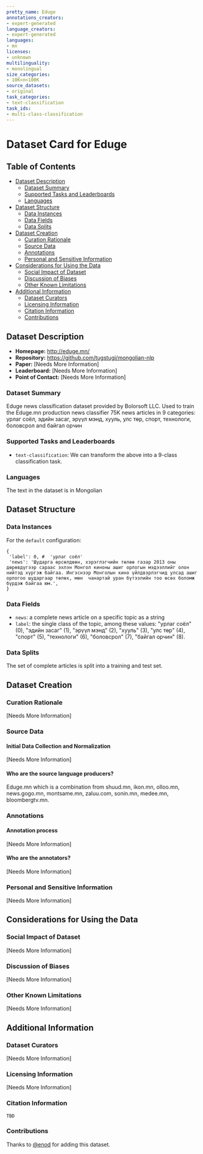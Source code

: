 ```yaml
---
pretty_name: Eduge
annotations_creators:
- expert-generated
language_creators:
- expert-generated
languages:
- mn
licenses:
- unknown
multilinguality:
- monolingual
size_categories:
- 10K<n<100K
source_datasets:
- original
task_categories:
- text-classification
task_ids:
- multi-class-classification
---
```



# Dataset Card for Eduge

## Table of Contents
- [Dataset Description](#dataset-description)
  - [Dataset Summary](#dataset-summary)
  - [Supported Tasks and Leaderboards](#supported-tasks-and-leaderboards)
  - [Languages](#languages)
- [Dataset Structure](#dataset-structure)
  - [Data Instances](#data-instances)
  - [Data Fields](#data-fields)
  - [Data Splits](#data-splits)
- [Dataset Creation](#dataset-creation)
  - [Curation Rationale](#curation-rationale)
  - [Source Data](#source-data)
  - [Annotations](#annotations)
  - [Personal and Sensitive Information](#personal-and-sensitive-information)
- [Considerations for Using the Data](#considerations-for-using-the-data)
  - [Social Impact of Dataset](#social-impact-of-dataset)
  - [Discussion of Biases](#discussion-of-biases)
  - [Other Known Limitations](#other-known-limitations)
- [Additional Information](#additional-information)
  - [Dataset Curators](#dataset-curators)
  - [Licensing Information](#licensing-information)
  - [Citation Information](#citation-information)
  - [Contributions](#contributions)

## Dataset Description

- **Homepage:** http://eduge.mn/
- **Repository:** https://github.com/tugstugi/mongolian-nlp
- **Paper:** [Needs More Information]
- **Leaderboard:** [Needs More Information]
- **Point of Contact:** [Needs More Information]

### Dataset Summary

Eduge news classification dataset provided by Bolorsoft LLC. Used to train the Eduge.mn production news classifier
75K news articles in 9 categories: урлаг соёл, эдийн засаг, эрүүл мэнд, хууль, улс төр, спорт, технологи, боловсрол and байгал орчин

### Supported Tasks and Leaderboards

- `text-classification`: We can transform the above into a 9-class classification task.

### Languages

The text in the dataset is in Mongolian

## Dataset Structure

### Data Instances

For the `default` configuration:
```
{
 'label': 0, #  'урлаг соёл'
 'news': 'Шударга өрсөлдөөн, хэрэглэгчийн төлөө газар 2013 оны дөрөвдүгээр сараас эхлэн Монгол киноны ашиг орлогын мэдээллийг олон нийтэд хүргэж байгаа. Ингэснээр Монголын кино үйлдвэрлэгчид улсад ашиг орлогоо шударгаар төлөх, мөн  чанартай уран бүтээлийн тоо өсөх боломж бүрдэж байгаа юм.',
}
```

### Data Fields

- `news`: a complete news article on a specific topic as a string
- `label`: the single class of the topic, among these values: "урлаг соёл" (0), "эдийн засаг" (1), "эрүүл мэнд" (2), "хууль" (3), "улс төр" (4), "спорт" (5), "технологи" (6), "боловсрол" (7), "байгал орчин" (8).

### Data Splits

The set of complete articles is split into a training and test set. 

## Dataset Creation

### Curation Rationale

[Needs More Information]

### Source Data

#### Initial Data Collection and Normalization

[Needs More Information]

#### Who are the source language producers?

Eduge.mn which is a combination from shuud.mn, ikon.mn, olloo.mn, news.gogo.mn, montsame.mn, zaluu.com, sonin.mn, medee.mn, bloombergtv.mn.

### Annotations

#### Annotation process

[Needs More Information]

#### Who are the annotators?

[Needs More Information]

### Personal and Sensitive Information

[Needs More Information]

## Considerations for Using the Data

### Social Impact of Dataset

[Needs More Information]

### Discussion of Biases

[Needs More Information]

### Other Known Limitations

[Needs More Information]

## Additional Information

### Dataset Curators

[Needs More Information]

### Licensing Information

[Needs More Information]

### Citation Information

```
TBD
```

### Contributions

Thanks to [@enod](https://github.com/enod) for adding this dataset.
